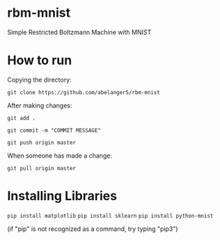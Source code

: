 # rbm-mnist
Simple Restricted Boltzmann Machine with MNIST

# How to run 

Copying the directory:

`git clone https://github.com/abelanger5/rbm-mnist`

After making changes: 

`git add .`

`git commit -m "COMMIT MESSAGE"`

`git push origin master`

When someone has made a change:

`git pull origin master`

# Installing Libraries 

`pip install matplotlib`
`pip install sklearn`
`pip install python-mnist`

(if "pip" is not recognized as a command, try typing "pip3")
